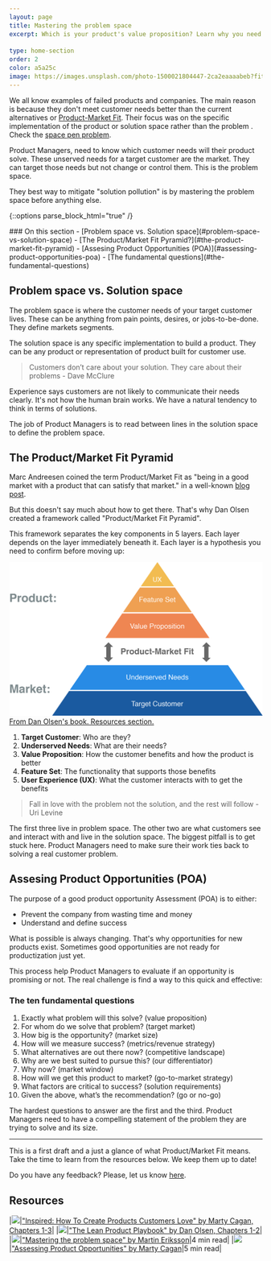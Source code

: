 ```yaml
---
layout: page
title: Mastering the problem space
excerpt: Which is your product's value proposition? Learn why you need to focus on the problem first.

type: home-section
order: 2
color: a5a25c
image: https://images.unsplash.com/photo-1500021804447-2ca2eaaaabeb?fit=crop&w=300&q=80
---
```


We all know examples of failed products and companies. The main reason is because they don't meet customer needs better than the current alternatives or [Product-Market Fit](https://en.wikipedia.org/wiki/Product/market_fit). Their focus was on the specific implementation of the product or solution space rather than the problem . Check the [space pen problem](https://history.nasa.gov/spacepen.html).

Product Managers, need to know which customer needs will their product solve. These unserved needs for a target customer are the market. They can target those needs but not change or control them. This is the problem space.

They best way to mitigate "solution pollution" is by mastering the problem space before anything else.

{::options parse_block_html="true" /}
<div class="table-of-content">
### On this section
- [Problem space vs. Solution space](#problem-space-vs-solution-space)
- [The Product/Market Fit Pyramid?](#the-product-market-fit-pyramid)
- [Assesing Product Opportunities (POA)](#assessing-product-opportunities-poa)
	- [The fundamental questions](#the-fundamental-questions)

</div>

## Problem space vs. Solution space

The problem space is where the customer needs of your target customer lives. These can be anything from pain points, desires, or jobs-to-be-done. They define markets segments.

The solution space is any specific implementation to build a product. They can be any product or representation of product built for customer use.

> Customers don’t care about your solution. They care about their problems - Dave McClure

Experience says customers are not likely to communicate their needs clearly. It's not how the human brain works. We have a natural tendency to think in terms of solutions.

The job of Product Managers is to read between lines in the solution space to define the problem space.

## The Product/Market Fit Pyramid

Marc Andreesen coined the term Product/Market Fit as "being in a good market with a product that can satisfy that market." in a well-known [blog post](https://pmarchive.com/guide_to_startups_part4.html).

But this doesn't say much about how to get there. That's why Dan Olsen created a framework called "Product/Market Fit Pyramid".

This framework separates the key components in 5 layers. Each layer depends on the layer immediately beneath it. Each layer is a hypothesis you need to confirm before moving up:

![](images/product_market_fit_pyramid.png "The Product Marjet-Fit Pyramid")
<span>[From Dan Olsen's book. Resources section.](#resources)</span>

1. **Target Customer**: Who are they?
2. **Underserved Needs**: What are their needs?
3. **Value Proposition**: How the customer benefits and how the product is better
4. **Feature Set**: The functionality that supports those benefits
5. **User Experience (UX)**: What the customer interacts with to get the benefits

> Fall in love with the problem not the solution, and the rest will follow - Uri Levine

The first three live in problem space. The other two are what customers see and interact with and live in the solution space.
The biggest pitfall is to get stuck here. Product Managers need to make sure their work ties back to solving a real customer problem.

## Assesing Product Opportunities (POA)

The purpose of a good product opportunity Assessment (POA) is to either:

- Prevent the company from wasting time and money
- Understand and define success

What is possible is always changing. That's why opportunities for new products exist. Sometimes good opportunities are not ready for productization just yet.

This process help Product Managers to evaluate if an opportunity is promising or not. The real challenge is find a way to this quick and effective:

### The ten fundamental questions 

1. Exactly what problem will this solve? (value proposition) 
2. For whom do we solve that problem? (target market) 
3. How big is the opportunity? (market size) 
4. How will we measure success? (metrics/revenue strategy) 
5. What alternatives are out there now? (competitive landscape) 
6. Why are we best suited to pursue this? (our differentiator) 
7. Why now? (market window) 
8. How will we get this product to market? (go-to-market strategy) 
9. What factors are critical to success? (solution requirements) 
10. Given the above, what’s the recommendation? (go or no-go)

The hardest questions to answer are the first and the third. Product Managers need to have a compelling statement of the problem they are trying to solve and its size.

---

This is a first draft and a just a glance of what Product/Market Fit means. Take the time to learn from the resources below. We keep them up to date!

Do you have any feedback? Please, let us know [here]().

## Resources

|![](https://img.icons8.com/ios/50/000000/book.png)|["Inspired: How To Create Products Customers Love" by Marty Cagan, Chapters 1-3](https://www.amazon.com/Inspired-Create-Products-Customers-Love/dp/0981690408/)|
|![](https://img.icons8.com/ios/50/000000/book.png)|["The Lean Product Playbook" by Dan Olsen, Chapters 1-2](https://www.amazon.com/Lean-Product-Playbook-Innovate-Products/dp/1118960874/)|
|![](https://img.icons8.com/ios/50/000000/notepad.png)|["Mastering the problem space" by Martin Eriksson](https://www.mindtheproduct.com/2018/08/mastering-the-problem-space-for-product-market-fit-by-dan-olsen/)|4 min read|
|![](https://img.icons8.com/ios/50/000000/notepad.png)|["Assessing Product Opportunities" by Marty Cagan](https://svpg.com/assessing-product-opportunities/)|5 min read|
